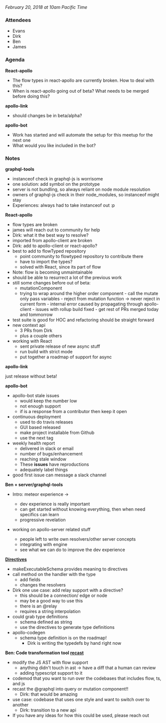 *February 20, 2018 at 10am Pacific Time*

### Attendees

- Evans
- Dirk
- Ben
- James

### Agenda

**React-apollo**

- The flow types in react-apollo are currently broken. How to deal with this?
- When is react-apollo going out of beta? What needs to be merged before doing this?

**apollo-link**

- should changes be in beta/alpha?

**apollo-bot**

- Work has started and will automate the setup for this meetup for the next one
- What would you like included in the bot?

### Notes

**graphql-tools**

- instanceof check in graphql-js is worrisome
- one solution: add symbol on the prototype
- server is not bundling, so always reliant on node module resolution
- owners of graphql-js check in their node_modules, so instanceof might stay
- Experiences: always had to take instanceof out :p

**React-apollo**

- flow types are broken
- james will reach out to community for help
- Dirk: what it the best way to resolve?
- imported from apollo-client are broken
- Dirk: add to apollo-client or react-apollo?
- best to add to flowTyped repository
  - point community to flowtyped repository to contribute there
  - have to import the types?
  - solved with React, since its part of flow
- Note: flow is becoming unmaintainable
- should be able to resurrect a lot of the previous work
- still some changes before out of beta:
  - mutationComponent
  - trying to wrap around the higher order component
		- call the mutate only pass variables
		- reject from mutation function -> never reject in current form
		- internal error caused by propagating through apollo-client
		- issues with rollup build fixed
		- get rest of PRs merged today and tommorrow
- test suite is good for HOC and refactoring should be straight forward
- new context api
  - 3 PRs from Dirk
  - plus a couple others
- working with React
  - sent private release of new async stuff
  - run build with strict mode
  - put together a roadmap of support for async

**apollo-link**

just release without beta!

**apollo-bot**

- apollo-bot stale issues
	- would keep the number low
	- not enough support
	- if is a response from a contributor then keep it open
- continuous deployment
	- used to do travis releases
	- GUI based released
	- make project installable from Github
	- use the next tag
- weekly health report
	- delivered in slack or email
	- number of bugs/enhancement
	- reaching stale window
	- These **issues** have reproductions
	- adequately label things
- good first issue can message a slack channel

**Ben + server/graphql-tools**

- Intro: meteor experience ->
	- dev experience is really important
	- can get started without knowing everything, then when need specifics can learn
	- progressive revelation

- working on apollo-server related stuff
	- people left to write own resolvers/other server concepts
	- integrating with engine
	- see what we can do to improve the dev experience

**[Directives](https://github.com/apollographql/graphql-tools/pull/640)**

- makeExecutableSchema provides meaning to directives
- call method on the handler with the type
	- add fields
	- changes the resolvers
- Dirk one use case: add relay support with a directive?
	- this should be a connection/ edge or node
	- may be a good way to use this
	- there is an @relay
	- requires a string interpolation
- could grab type definitions
	- schema defined as string
	- use the directives to generate type definitions
- apollo-codegen
  - schema type definition is on the roadmap!
	- Dirk is writing the typedefs by hand right now

**Ben: Code transformation tool [recast](https://github.com/benjamn/recast)**

- modify the JS AST with flow support
	- anything didn't touch in ast -> have a diff that a human can review
	- adding typescript support to it
- codemod that you want to run over the codebases that includes flow, ts, and js
- recast the @graphql into query or mutation component!!
	- Dirk: that would be amazing
- use case: codebase that uses one style and want to switch over to another
	- Dirk:	transition to a new api
- If you have any ideas for how this could be used, please reach out

